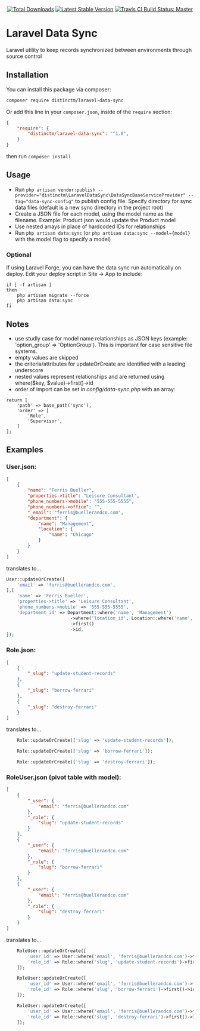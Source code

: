 <p align="center">
<a href="https://packagist.org/packages/distinctm/laravel-data-sync" target="_blank"><img src="https://poser.pugx.org/distinctm/laravel-data-sync/d/total.svg" alt="Total Downloads"></a>
<a href="https://packagist.org/packages/distinctm/laravel-data-sync" target="_blank"><img src="https://poser.pugx.org/distinctm/laravel-data-sync/v/stable.svg" alt="Latest Stable Version"></a>
<a href="https://travis-ci.com/nullthoughts/laravel-data-sync"><img src="https://api.travis-ci.com/nullthoughts/laravel-data-sync.svg?branch=master" alt="Travis CI Build Status: Master"></a>
</p>

# Laravel Data Sync

Laravel utility to keep records synchronized between environments through source control

## Installation 
You can install this package via composer:
```bash
composer require distinctm/laravel-data-sync
``` 

Or add this line in your `composer.json`, inside of the `require` section:

``` json
{
    "require": {
        "distinctm/laravel-data-sync": "^1.0",
    }
}
```
then run ` composer install `

## Usage
- Run `php artisan vendor:publish --provider="distinctm\LaravelDataSync\DataSyncBaseServiceProvider" --tag="data-sync-config"` to publish config file. Specify directory for sync data files (default is a new sync directory in the project root)
- Create a JSON file for each model, using the model name as the filename. Example: Product.json would update the Product model
- Use nested arrays in place of hardcoded IDs for relationships
- Run `php artisan data:sync` (or `php artisan data:sync --model={model}` with the model flag to specify a model)

### Optional
If using Laravel Forge, you can have the data sync run automatically on deploy. Edit your deploy script in Site -> App to include:
```
if [ -f artisan ]
then
    php artisan migrate --force
    php artisan data:sync
fi
```

## Notes
- use studly case for model name relationships as JSON keys (example: 'option_group' => 'OptionGroup'). This is important for case sensitive file systems.
- empty values are skipped
- the criteria/attributes for updateOrCreate are identified with a leading underscore
- nested values represent relationships and are returned using where($key, $value)->first()->id
- order of import can be set in _config/data-sync.php_ with an array:
```
return [
    'path' => base_path('sync'),
    'order' => [
        'Role',
        'Supervisor',
    ]
];
```

## Examples
### User.json:
```json
[
    {
        "name": "Ferris Bueller",
        "properties->title": "Leisure Consultant",
        "phone_numbers->mobile": "555-555-5555",
        "phone_numbers->office": "",
        "_email": "ferris@buellerandco.com",
        "department": {
            "name": "Management",
            "location": {
                "name": "Chicago"
            }
        }
    }
]
```

translates to...

```php
User::updateOrCreate([
    'email' => 'ferris@buellerandco.com',
],[
    'name' => 'Ferris Bueller',
    'properties->title' => 'Leisure Consultant',
    'phone_numbers->mobile' => '555-555-5555',
    'department_id' => Department::where('name', 'Management')
                        ->where('location_id', Location::where('name', 'Chicago')->first()->id)
                        ->first()
                        ->id,
]);
```

### Role.json:
```json
[
    {
        "_slug": "update-student-records"
    },
    {
        "_slug": "borrow-ferrari"
    },
    {
        "_slug": "destroy-ferrari"
    }
]
```

translates to...

```php
    Role::updateOrCreate(['slug' => 'update-student-records']);

    Role::updateOrCreate(['slug' => 'borrow-ferrari']);

    Role::updateOrCreate(['slug' => 'destroy-ferrari']);
```

### RoleUser.json (pivot table with model):
```json
[
    {
        "_user": {
            "email": "ferris@buellerandco.com"
        },
        "_role": {
            "slug": "update-student-records"
        }
    },
    {
        "_user": {
            "email": "ferris@buellerandco.com"
        },
        "_role": {
            "slug": "borrow-ferrari"
        }
    },
    {
        "_user": {
            "email": "ferris@buellerandco.com"
        },
        "_role": {
            "slug": "destroy-ferrari"
        }
    }
]
```

translates to...

```php
    RoleUser::updateOrCreate([
        'user_id' => User::where('email', 'ferris@buellerandco.com')->first()->id,
        'role_id' => Role::where('slug', 'update-student-records')->first()->id,
    ]);

    RoleUser::updateOrCreate([
        'user_id' => User::where('email', 'ferris@buellerandco.com')->first()->id,
        'role_id' => Role::where('slug', 'borrow-ferrari')->first()->id,
    ]);

    RoleUser::updateOrCreate([
        'user_id' => User::where('email', 'ferris@buellerandco.com')->first()->id,
        'role_id' => Role::where('slug', 'destroy-ferrari')->first()->id,
    ]);

```
